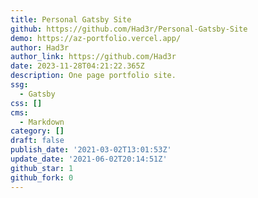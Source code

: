 ```yaml
---
title: Personal Gatsby Site
github: https://github.com/Had3r/Personal-Gatsby-Site
demo: https://az-portfolio.vercel.app/
author: Had3r
author_link: https://github.com/Had3r
date: 2023-11-28T04:21:22.365Z
description: One page portfolio site.
ssg:
  - Gatsby
css: []
cms:
  - Markdown
category: []
draft: false
publish_date: '2021-03-02T13:01:53Z'
update_date: '2021-06-02T20:14:51Z'
github_star: 1
github_fork: 0
---
```

